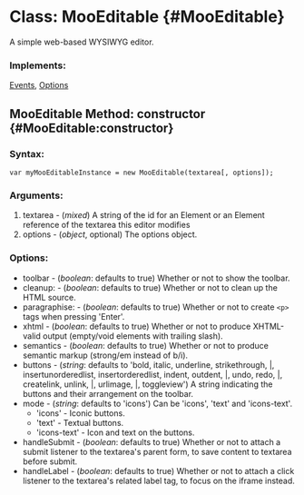 Class: MooEditable {#MooEditable}
=================================

A simple web-based WYSIWYG editor. 

### Implements:

[Events](http://mootools.net/docs/Class/Class.Extras#Events), [Options](http://mootools.net/docs/Class/Class.Extras#Options)


MooEditable Method: constructor {#MooEditable:constructor}
----------------------------------------------------------

### Syntax:

	var myMooEditableInstance = new MooEditable(textarea[, options]);

### Arguments:

1. textarea      - (*mixed*) A string of the id for an Element or an Element reference of the textarea this editor modifies
2. options - (*object*, optional) The options object.

### Options:

* toolbar       - (*boolean*: defaults to true) Whether or not to show the toolbar.
* cleanup:      - (*boolean*: defaults to true) Whether or not to clean up the HTML source.
* paragraphise: - (*boolean*: defaults to true) Whether or not to create `<p>` tags when pressing 'Enter'.
* xhtml         - (*boolean*: defaults to true) Whether or not to produce XHTML-valid output (empty/void elements with trailing slash).
* semantics     - (*boolean*: defaults to true) Whether or not to produce semantic markup (strong/em instead of b/i).
* buttons       - (*string*: defaults to 'bold, italic, underline, strikethrough, |, insertunorderedlist, insertorderedlist, indent, outdent, |, undo, redo, |, createlink, unlink, |, urlimage, |, toggleview') A string indicating the buttons and their arrangement on the toolbar.
* mode          - (*string*: defaults to 'icons') Can be 'icons', 'text' and 'icons-text'.
	* 'icons'      - Iconic buttons.
	* 'text'       - Textual buttons.
	* 'icons-text' - Icon and text on the buttons.
* handleSubmit  - (*boolean*: defaults to true) Whether or not to attach a submit listener to the textarea's parent form, to save content to textarea before submit.
* handleLabel   - (*boolean*: defaults to true) Whether or not to attach a click listener to the textarea's related label tag, to focus on the iframe instead.